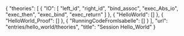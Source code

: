{
    "theories": [
        {
            "IO": [
                "left_id",
                "right_id",
                "bind_assoc",
                "exec_Abs_io",
                "exec_then",
                "exec_bind",
                "exec_return"
            ]
        },
        {
            "HelloWorld": []
        },
        {
            "HelloWorld_Proof": []
        },
        {
            "RunningCodeFromIsabelle": []
        }
    ],
    "url": "entries/hello_world/theories",
    "title": "Session Hello_World"
}